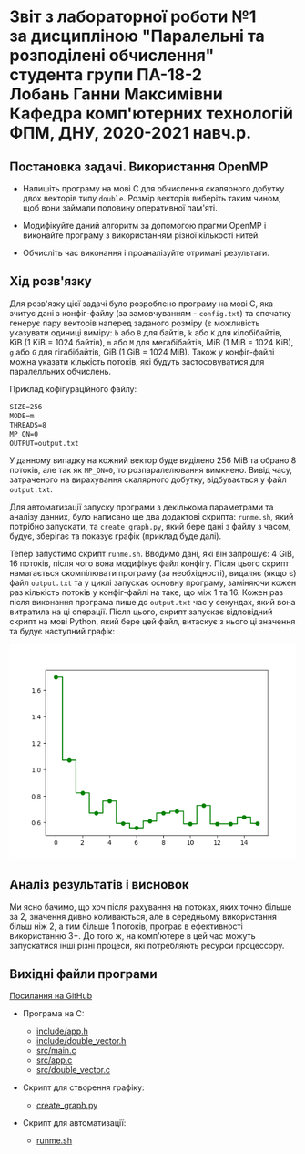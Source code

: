 # Звіт з лабораторної роботи №1<br>за дисципліною "Паралельні та розподілені обчислення"<br>студента групи ПА-18-2<br>Лобань Ганни Максимівни<br>Кафедра комп'ютерних технологій<br>ФПМ, ДНУ, 2020-2021 навч.р.<br>

## Постановка задачі. Використання OpenMP

*  Напишіть програму на мові C для обчислення скалярного добутку двох векторів типу `double`.
Розмір векторів виберіть таким чином, щоб вони займали половину оперативної пам'яті.

*  Модифікуйте даний алгоритм за допомогою прагми OpenMP і виконайте програму з використанням різної кількості нитей.

*  Обчисліть час виконання і проаналізуйте отримані результати.

## Хід розв'язку

Для розв'язку цієї задачі було розроблено програму на мові C, яка зчитує дані з конфіг-файлу (за замовчуванням - `config.txt`) 
та спочатку генерує пару векторів наперед заданого розміру (є можливість указувати одиниці виміру: `b` або `B` для байтів, `k` або `K` для
кілобібайтів, KiB (1 KiB = 1024 байтів), `m` або `M` для мегабібайтів, MiB (1 MiB = 1024 KiB), `g` або `G` для гігабібайтів, GiB (1 GiB = 1024 MiB).
Також у конфіг-файлі можна указати кількість потоків, які будуть застосовуватися для паралелльних обчислень.

Приклад кофігураційного файлу:

```
SIZE=256
MODE=m
THREADS=8
MP_ON=0
OUTPUT=output.txt
```

У данному випадку на кожний вектор буде виділено 256 MiB та обрано 8 потоків, але так як `MP_ON=0`, то розпаралелювання вимкнено. Вивід часу, затраченого
на вирахування скалярного добутку, відбувається у файл `output.txt`.

Для автоматизації запуску програми з декількома параметрами та аналізу данних, було написано ще два додактові скрипта: `runme.sh`, який потрібно запускати, та
`create_graph.py`, який бере дані з файлу з часом, будує, зберігає та показує графік (приклад буде далі).

Тепер запустимо скрипт `runme.sh`. Вводимо дані, які він запрошує: 4 GiB, 16 потоків, після чого вона модифікує файл конфігу. Після цього скрипт намагається 
скомпілювати програму (за необхідності), видаляє (якщо є) файл `output.txt` та у циклі запускає основну програму, заміняючи кожен раз кількість потоків у 
конфіг-файлі на таке, що між 1 та 16. Кожен раз після виконання програма пише до `output.txt` час у секундах, який вона витратила на ці операції. Після цього, 
скрипт запускає відповідний скрипт на мові Python, який бере цей файл, витаскує з нього ці значення та будує наступний графік:

![Plot](OUTPUT.png)

## Аналіз результатів і висновок

Ми ясно бачимо, що хоч після рахування на потоках, яких точно більше за 2, значення дивно коливаються, але в середньому використання більш ніж 2, а тим більше 1 
потоків, програє в ефективності використанню 3+. До того ж, на комп'ютере в цей час можуть запускатися інші різні процеси, які потребляють ресурси процессору.

## Вихідні файли програми

[Посилання на GitHub](https://github.com/AlexValder/PARALLEL_CALCULATIONS_Labs/tree/master/lab01)

*  Програма на С:
   *  [include/app.h](Lab01/include/app.h)
   *  [include/double_vector.h](Lab01/include/double_vector.h)
   *  [src/main.c](Lab01/src/main.c)
   *  [src/app.c](Lab01/src/app.c)
   *  [src/double_vector.c](Lab01/src/double_vector.c)

*  Скрипт для створення графіку:
   *  [create_graph.py](create_graph.py)

*  Скрипт для автоматизації:
   *  [runme.sh](runme.sh)
